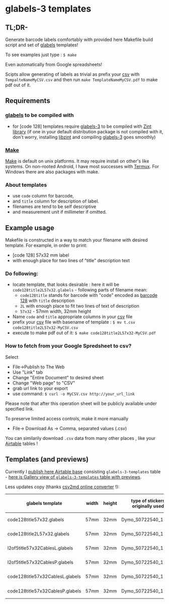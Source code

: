 # glabels-3 templates

## TL;DR-
 Generate barcode labels comfortably with provided here Makefile build script and set of [glabels] templates!

To see examples just type : `$ make` 

Even automatically from Google spreadsheets!

Scipts allow generating of labels as trivial as prefix your [csv] with `TempalteNameMyCSV.csv` and then run `make TemplateNameMyCSV.pdf` to make pdf out of it.

## Requirements

### [glabels] to be compiled with 

* for [code 128] templates require [glabels-3] to be compiled with [Zint library][libzint] (if one in your default distribution package is not compiled with it, don't worry, installing [libzint] and compiling [glabels-3] goes smoothly)

<!--
* for [QR code] templates may require [QREncode] 
* for some other may require [GNU Barcode] to be compiled with.
-->

### [Make]

[Make] is default on unix platforms. It may require install on other's like systems. On non-rooted Android, I have most successes with [Termux]. For Windows there are also packages with make.


### About templates

* use `code` column for barcode,
* and `title` column for description of label.
* filenames are tend to be self descriptive
* and measurement unit if millimeter if omitted.

## Example usage

Makefile is constructed in a way to match your filename with desired template.
For example, in order to print:

* [code 128] 57x32 mm label
* with enough place for two lines of "title" description text

### Do following:

* locate template, that looks desirable : here it will be `code128title2L57x32.glabels` - following parts of filename mean:
    * `code128title` stands for barcode with "code" encoded as [barcode 128] with `title` description
    * `2L` with enough place to fit two lines of text of description
    * `57x32` - 57mm width, 32mm height
* Name `code` and `title` appropriate columns in your [csv] file
* prefix your [csv] file with basename of template : `$ mv t.csv code128title2L57x32-MyCSV.csv`
* execute to make pdf out of it: `$ make code128title2L57x32-MyCSV.pdf`


### How to fetch from your Google Spredsheet to csv?

Select 

* File->Publish to The Web
* Use "Link" tab
* Change "Entire Document" to desired sheet
* Change "Web page" to "CSV"
* grab url link to your export
* use command: `$ curl -o MyCSV.csv http://your_url_link`

Please note that after this operation sheet will be publicly available under specified link.

To preserve limited access controls, make it more manually

* File-> Download As -> Comma, separated values (.csv)

You can similarily download `.csv` data from many other places , like your [Airtable](https://airtable.com) tables !

## Templates (and previews)

Currently I [publish here Airtable base](https://airtable.com/shrr8sIa3cMKpO4b9/tblYrrV3xMs7DL4kO/viwVBwkYcI0a9uCwl) consisting `glabels-3-templates` table - [here is Gallery view of `glabels-3-templates` table with previews](https://airtable.com/shrnM0shPlthoFrZo).

Less updates copy (thanks [csv2md online converter][csv2md] !):

| glabels template                 | width | height | type of stickers originally used | lines of title | orientation | prefix for csv filenames using this template | barcode_type       | Rendered Example                                                                                               |
|----------------------------------|-------|--------|----------------------------------|----------------|-------------|----------------------------------------------|--------------------|----------------------------------------------------------------------------------------------------------------|
| code128title57x32.glabels        | 57mm  | 32mm   | Dymo_S0722540_11354              | 1L             | Portrait    | code128title57x32                            | Code128            |  ![rendering preview](example_renderings/code128title57x32-example.png) |     |
| code128title2L57x32.glabels      | 57mm  | 32mm   | Dymo_S0722540_11354              | 2L             | Portrait    | code128title2L57x32                          | Code128            |  ![rendering preview](example_renderings/code128title2L57x32-example.png) |
| I2of5title57x32CablesL.glabels   | 57mm  | 32mm   | Dymo_S0722540_11354              | 1L             | Landscape   | I2of5title57x32Cables                        | Interleaved 2 of 5 | ![rendering preview](example_renderings/I2of5title57x32CablesL-example.png) |
| I2of5title57x32CablesP.glabels   | 57mm  | 32mm   | Dymo_S0722540_11354              | 1L             | Portrait    | I2of5title57x32Cables                        | Interleaved 2 of 5 | ![rendering preview](example_renderings/I2of5title57x32CablesP-example.png) |
| code128title57x32CablesL.glabels | 57mm  | 32mm   | Dymo_S0722540_11354              | 1L             | Landscape   | code128title57x32Cables                      | Code128            | ![rendering preview](example_renderings/code128title57x32CablesL-example.png) |
| code128title57x32CablesP.glabels | 57mm  | 32mm   | Dymo_S0722540_11354              | 1L             | Portrait    | code128title57x32Cables                      | Code128            | ![rendering preview](example_renderings/code128title57x32CablesP-example.png) |

[glabels]: https://github.com/jimevins/glabels
[glabels-3]: https://github.com/jimevins/glabels
[libzint]: http://www.zint.org.uk/
[csv2md]: https://github.com/donatj/CsvToMarkdownTable
[QREncode]: http://megaui.net/fukuchi/works/qrencode/index.en.html
[GNU Barcode]: http://www.gnu.org/software/barcode/barcode.html
[Make]: https://en.wikipedia.org/wiki/Make_(software)
[Termux]: https://termux.com/
[csv]: https://en.wikipedia.org/wiki/Comma-separated_values
[barcode 128]: https://en.wikipedia.org/wiki/Code_128
[QR code]: https://en.wikipedia.org/wiki/QR_code
